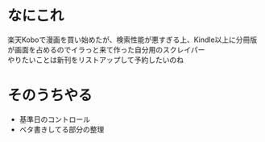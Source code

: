 # なにこれ
楽天Koboで漫画を買い始めたが、検索性能が悪すぎる上、Kindle以上に分冊版が画面を占めるのでイラっと来て作った自分用のスクレイパー<br>
やりたいことは新刊をリストアップして予約したいのね

# そのうちやる
+ 基準日のコントロール
+ ベタ書きしてる部分の整理
